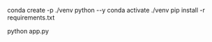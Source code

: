 conda create -p ./venv python --y
conda activate ./venv
pip install -r requirements.txt

python app.py
